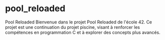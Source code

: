 # pool_reloaded

Pool Reloaded
Bienvenue dans le projet Pool Reloaded de l'école 42. Ce projet est une continuation du projet piscine, visant à renforcer les compétences en programmation C et à explorer des concepts plus avancés.